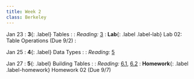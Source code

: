 ```yaml
---
title: Week 2
class: Berkeley
---
```


Jan 23
: **3**{: .label} Tables
  : <!--[Slides](#) &#8226; [Demos](#) &#8226; [Video](#)-->
: *Reading:* [3](https://inferentialthinking.com/chapters/03/programming-in-python.html)
: **Lab**{: .label .label-lab} Lab 02: Table Operations (Due 9/2)
  : <!--[Lab 02 Worksheet](#)-->

Jan 25
: **4**{: .label} Data Types
  : <!--[Slides](#) &#8226; [Demos](#) &#8226; [Video](#)-->
: *Reading:* [5](https://inferentialthinking.com/chapters/05/Sequences.html)

Jan 27
: **5**{: .label} Building Tables
  : <!--[Slides](#) &#8226; [Demos](#) &#8226; [Video](#)-->
: *Reading:* [6.1](https://inferentialthinking.com/chapters/06/1/Sorting_Rows.html), [6.2](https://inferentialthinking.com/chapters/06/2/Selecting_Rows.html)
: **Homework**{: .label .label-homework} Homework 02 (Due 9/7)
